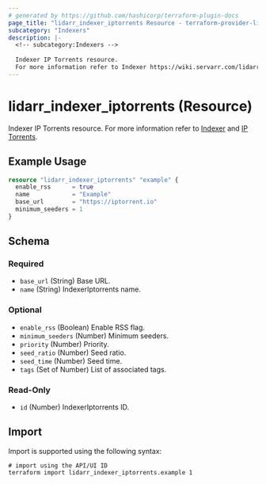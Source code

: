 ```yaml
---
# generated by https://github.com/hashicorp/terraform-plugin-docs
page_title: "lidarr_indexer_iptorrents Resource - terraform-provider-lidarr"
subcategory: "Indexers"
description: |-
  <!-- subcategory:Indexers -->
  
  Indexer IP Torrents resource.
  For more information refer to Indexer https://wiki.servarr.com/lidarr/settings#indexers and IP Torrents https://wiki.servarr.com/lidarr/supported#iptorrents.
---
```


# lidarr_indexer_iptorrents (Resource)

<!-- subcategory:Indexers -->
Indexer IP Torrents resource.
For more information refer to [Indexer](https://wiki.servarr.com/lidarr/settings#indexers) and [IP Torrents](https://wiki.servarr.com/lidarr/supported#iptorrents).

## Example Usage

```terraform
resource "lidarr_indexer_iptorrents" "example" {
  enable_rss      = true
  name            = "Example"
  base_url        = "https://iptorrent.io"
  minimum_seeders = 1
}
```

<!-- schema generated by tfplugindocs -->
## Schema

### Required

- `base_url` (String) Base URL.
- `name` (String) IndexerIptorrents name.

### Optional

- `enable_rss` (Boolean) Enable RSS flag.
- `minimum_seeders` (Number) Minimum seeders.
- `priority` (Number) Priority.
- `seed_ratio` (Number) Seed ratio.
- `seed_time` (Number) Seed time.
- `tags` (Set of Number) List of associated tags.

### Read-Only

- `id` (Number) IndexerIptorrents ID.

## Import

Import is supported using the following syntax:

```shell
# import using the API/UI ID
terraform import lidarr_indexer_iptorrents.example 1
```
